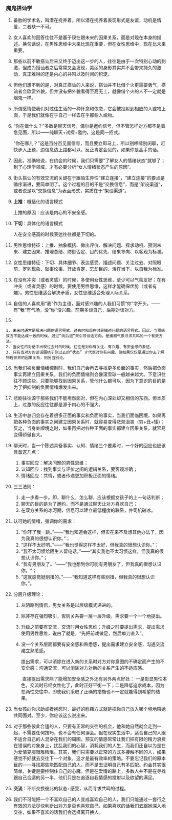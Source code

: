 ### 魔鬼搭讪学

1. 备胎的学术名，叫潜在抚养着。所以潜在抚养着表现形式是友谊，动机是情爱，二者缺一不可。

2. 女人喜欢的回答往往不是基于现在跟未来的因果关系，而是对现在本身的描述。换句话说，在男性思维中未来比现在重要，但在女性思维中，现在比未来重要。

3. 那些以前不敢搭讪后来又终于迈出这一步的人，往往是由于一次特别心动的刺激，但成为搭讪者之后常常又会发现，美丽的身影其实并不会带来持久的激动，真正难得的还是内心的共鸣以及时间的积淀。

4. 但他们想不到的是，对真正搭讪的人来说，搭讪并不比借个火更需要勇气，搭讪者会欣赏外貌，但并没有把外貌看得至高无上，就像借个火的人不一定就是烟鬼一样。

5. 所谓感情使我们对过往生活的一种怀念和依恋，它会被投射到相应的人或物上面，于是我们就像在乎自己一样去在乎那些人或物。

6. “你在做什么？”多数是聊天信号，偶尔是邀约信号，但不管怎样对方都不是着急见面，所以——纯聊天+试探+邀约，这是同一招式。

   “你在哪儿？”这是百分百见面信号，而且要立即马上，所以别啰嗦别闲聊，赶快步入正题，边信息边上路都可以，反正肯定会见的，如果你是高手的话。

7. 因此，准确地说，在约会的时候，我们只需要“了解女人的情绪状态”就够了；到了心理学领域，才有必要分析“女人情绪状态产生的原因”。

8. 街头搭讪的有效交流的关键在于跟陌生异性“建立连接”，“建立连接”的要点是循序渐进，要简单明了。这个过程的目的不是“交换信息”，而是“架设渠道”，或者说是以“交换信息”为表面形式，实质在于“架设渠道”。

9. **上推**：概括化的语言模式

   上推的原因：应该是内心的不安全感。

10. **下切**：具体化的语言模式

    人在安全感高的时候表达往往都是下切的。

11. 男性思维特征：上推、抽象概括、做出评价、解决问题、探求动机、预测未来、建立因果、推理总结、防御否定、目的优先、结果导向、以客观为标准。

12. 女性思维特征：下切、具体细节、表达感受、描述问题、关注过去、对照眼前、罗列现象、就事论事、开放肯定、忘却目的、活在当下、以自我为标准。 

13. 在没有冲突（或者灵感）的时候，多使用女性思维，至少可以气氛友好；在有冲突（或者灵感）的时候，要使用男性思维，这样才能确保优势（或者有趣）。男性思维适合解决矛盾，女性思维适合处理人际关系。

14. 自信的人喜欢用“我”作为主语，面对感兴趣的人我们习惯“你”字开头。——有”我“有气场，没”你“没兴趣。前期多谈自己，后期对谈对方。

15. 

    1. 未来时通常是解决问题的语言程式，过去时和现在时是描述问题的语言程式。因此，当预感双方不能达成一致的时候，通过“向后退”来引导谈话方向，是缓和气氛寻求共鸣的一个有效方法。
    2. 当女性的对话中出现过去时的时候，往往是对你有关注、有兴趣、有安全感的象征。
    3. 只有当对方的谈话围绕于你过去的“状态” 才代表对你有兴趣，但如果仅仅是通过你去了解物理世界的因果关系，则另当别论。

16. 当我们被负面情绪控制时，我们自己会再去寻找更多负面的事实，然后把负面事实再建立因果关系，我们的负面情绪则会像滚雪球一般越来越大。下意识往往不顾这些，只要能够找到因果关系，管他什么都可以，因为下意识的目的是为了把抑制的负面情绪爆发出来。

17. 悲剧往往源于那些我们不能坦然面对，但在内心深处却又相信的东西。但本质上，过激的反应往往都是源于内心的不强大。

18. 生活中总归会存在着很多正面的事实和负面的事实，当我们面临困境，如果再把各种负面的事实之间建立因果关系时，就容易变得悲观沮丧（穷+丑+矮）；反之，当身处顺境之时，如果再把对各种正面的事实都建立因果关系，就容易变得骄傲自大。

19. 聊天时，当一个陈述具备事实、认知、情绪三个要素时，一个好的回应也应该具备这几点：

    1. 事实回应：解决问题的男性思维；
    2. 认知回应：找到事实与评价之间的逻辑关系，要客观准确；
    3. 情绪回应：共情，或者传递更加积极正面的情绪。

20. 三三法则：

    1. 走一步看一步。即，聊什么，怎么聊，应该根据女孩子的上一句话判断；
    2. 聊天的目的是为了邀约，而不是通过聊天让对方喜欢自己；
    3. 在双方关系的冰河期，信息可以建立最低程度的联系，并司机破冰。

21. 认可她的情绪，强调你的需求：

    1. “你吓了我一跳。”——“我也知道会这样，但实在来不及想其他办法了，因为我真的很想认识你。”；
    2. “这样不太好吧。”——“我也觉得这样不太好，但我真的很想认识你。”；
    3. “我不太习惯给陌生人留电话。”——“其实我也不太习惯这样，但我真的很想认识你。”；
    4. “我有男朋友了。“——”我也想到你可能有男朋友了，但我真的很想认识你。“；
    5. “这就感觉挺别扭的。”——“我知道这样有些别扭，但我真的很想认识你。”。

22. 分层升级理论：

    1. 从陌路到情侣，男女关系是以层级模式递进的。

    2. 除非存在强烈吸引，否则关系要一层一层升级，需求要一个一个地提出。

    3. 升级之前要有交流，交流时用女性思维；升级之时要提出需求，提出需求使用男性思维，说白了就是，“先把前戏做足，然后单刀直入”。

    4. 没一个关系层面都要有安全感和熟悉感，提出需求建立安全感，沟通交流建立熟悉感。

       ​		提出需求，可以消除在进入新的关系时对方对你意图的不确定而产生的不安全感；沟通交流，可以消除对方对新的关系产生的不适应感。

       ​		直接提出需求除了能增加安全感之外还有另外两点好处： 一是彰显男性本色，交流时已经女性化了，此时正好平衡一下；二是降低追求成本，因为在两性交往中，即使我们采取了正确的措施也不一定就能得到希望的结果。

23. 当女孩向你求助或者抱怨时，最好的慰藉方式就是把你自己放入哪个境地陪她共同面对。至少，你应该这么说出来。
24. 对于那些彼此合适的人，只要有正常的交往的机会，他和她自然就会走到一起，不需要任何技巧，也不会有任何误会。但在现实生活中，适合自己的人跟不适合自己的人混杂在我们的周围，预支的情感常常让我们把有限的精力浪费在错误的对象身上，扰乱我们的心智，消耗我们的人生，而我们还自以为是在为爱情克服艰难险阻。其实，我们只需要以正常的方式多接触不同的人，如果感觉不好就去交往下一个对象，这才是最有效率的策略。不要忘记我们的原本目的——寻找那些能匹配自己的人，而不是去证明自己有多匹配。约会其实很简单，关键是要控制住自己的心魔。但是在爱情的路上，多数人并不是在寻找跟自己合适的另一半，他们只是在追逐自我情感的投射以及欲望的满足。
25. **交流**：不断交换彼此的状态+感受，从而寻求共鸣的过程。
26. 我们不可能把一个不喜欢自己的人变成喜欢自己的人，我们只能通过一套行之有效的方法尽快判断出对方是否也喜欢自己，如果喜欢的话我们去跟她深入地交往，如果不喜欢的话我们会选择离开换人。

